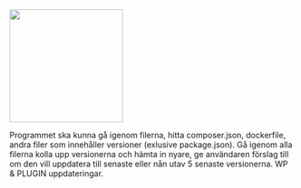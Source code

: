 <img src="https://github.com/user-attachments/assets/5bca570f-b72f-4ded-92db-203bb8ef9d3c" height="200">


Programmet ska kunna gå igenom filerna, hitta composer.json, dockerfile, andra filer som innehåller versioner (exlusive package.json). 
Gå igenom alla filerna kolla upp versionerna och hämta in nyare, ge användaren förslag till om den 
vill uppdatera till senaste eller nån utav 5 senaste versionerna.
WP & PLUGIN uppdateringar.
